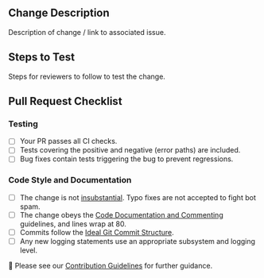 ## Change Description
Description of change / link to associated issue.

## Steps to Test
Steps for reviewers to follow to test the change.

## Pull Request Checklist
### Testing
- [ ] Your PR passes all CI checks.
- [ ] Tests covering the positive and negative (error paths) are included.
- [ ] Bug fixes contain tests triggering the bug to prevent regressions.

### Code Style and Documentation
- [ ] The change is not [insubstantial](https://github.com/btcsuite/btcwallet/blob/master/docs/contribution_guidelines.md#substantial-contributions-only). Typo fixes are not accepted to fight bot spam.
- [ ] The change obeys the [Code Documentation and Commenting](https://github.com/btcsuite/btcwallet/blob/master/docs/contribution_guidelines.md#code-documentation-and-commenting) guidelines, and lines wrap at 80.
- [ ] Commits follow the [Ideal Git Commit Structure](https://github.com/btcsuite/btcwallet/blob/master/docs/contribution_guidelines.md#ideal-git-commit-structure).
- [ ] Any new logging statements use an appropriate subsystem and logging level.

📝 Please see our [Contribution Guidelines](https://github.com/btcsuite/btcwallet/blob/master/docs/contribution_guidelines.md) for further guidance.
